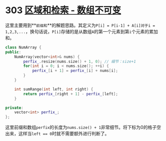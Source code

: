 # 303 [区域和检索 - 数组不可变](https://leetcode.cn/problems/range-sum-query-immutable/)

这里主要用到**`前缀和`**的解题思路。其定义为`P[i] = P[i-1] + A[i]对于i = 1,2,3,...`，换句话说，`P[i]`存储的是从数组`A`的第一个元素到第`i`个元素的累加和。

```c++
class NumArray {
public:
    NumArray(vector<int>& nums) {
        perfix_.resize(nums.size() + 1, 0); // 细节：size+1
        for(int i = 0; i < nums.size(); ++i) {
            perfix_[i + 1] = perfix_[i] + nums[i];
        }
	}

    int sumRange(int left, int right) {
        return perfix_[right + 1] - perfix_[left];
	}

private:
	vector<int> perfix_;
};
```

这里前缀和数组`perfix`的长度为`nums.size() + 1`非常细节。将下标为0的格子空出来，这样当`left == 0`时就不需要额外进行判断了。